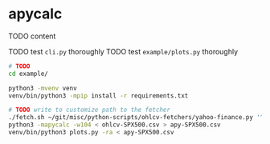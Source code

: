 # apycalc

TODO content

TODO test `cli.py` thoroughly
TODO test `example/plots.py` thoroughly

```bash
# TODO
cd example/

python3 -mvenv venv
venv/bin/python3 -mpip install -r requirements.txt

# TODO write to customize path to the fetcher
./fetch.sh ~/git/misc/python-scripts/ohlcv-fetchers/yahoo-finance.py '^GSPC' 2000-01-01T00Z > ohlcv-SPX500.csv
python3 -mapycalc -w104 < ohlcv-SPX500.csv > apy-SPX500.csv
venv/bin/python3 plots.py -ra < apy-SPX500.csv
```
